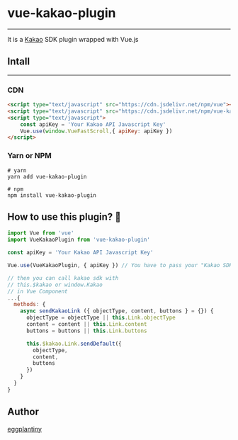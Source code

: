 # vue-kakao-plugin

---

It is a [Kakao](https://developers.kakao.com/tool) SDK plugin wrapped with Vue.js

## Intall

---

### CDN
```html
<script type="text/javascript" src="https://cdn.jsdelivr.net/npm/vue"></script>
<script type="text/javascript" src="https://cdn.jsdelivr.net/npm/vue-kakao-plugin@0.0.1/dist/js/vue-kakao-plugin.min.js"></script>
<script type="text/javascript">
    const apiKey = 'Your Kakao API Javascript Key'
    Vue.use(window.VueFastScroll,{ apiKey: apiKey })
</script>
```

### Yarn or NPM
```
# yarn
yarn add vue-kakao-plugin

# npm
npm install vue-kakao-plugin
```

## How to use this plugin? 🧐

```js
import Vue from 'vue'
import VueKakaoPlugin from 'vue-kakao-plugin'

const apiKey = 'Your Kakao API Javascript Key'

Vue.use(VueKakaoPlugin, { apiKey }) // You have to pass your "Kakao SDK Javascript apiKey"

// then you can call kakao sdk with
// this.$kakao or window.Kakao
// in Vue Component
...{
  methods: {
    async sendKakaoLink ({ objectType, content, buttons } = {}) {
      objectType = objectType || this.Link.objectType
      content = content || this.Link.content
      buttons = buttons || this.Link.buttons

      this.$kakao.Link.sendDefault({
        objectType,
        content,
        buttons
      })
    }
  }
}
```

## Author

[eggplantiny](https://github.com/eggplantiny)
